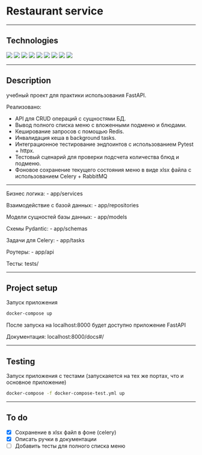 # Restaurant service

---

## Technologies
[<img src="https://img.shields.io/badge/Python-3776AB?style=for-the-badge&logo=python&logoColor=white"/>](https://docs.python.org/3.11/)
[<img src="https://img.shields.io/badge/FastAPI-009688?style=for-the-badge&logo=fastapi&logoColor=white"/>](https://fastapi.tiangolo.com)
[<img src="https://img.shields.io/badge/sqlalchemy-CC2927?style=for-the-badge"/>](https://www.sqlalchemy.org)
[<img src="https://img.shields.io/badge/pytest-0A9EDC?style=for-the-badge&logo=pytest&logoColor=white"/>](https://docs.pytest.org/en/7.4.x/)
[<img src="https://img.shields.io/badge/postgresql-4169E1?style=for-the-badge&logo=postgresql&logoColor=white"/>](https://www.postgresql.org)
[<img src="https://img.shields.io/badge/redis-DC382D?style=for-the-badge&logo=redis&logoColor=white"/>](https://redis.io)
[<img src="https://img.shields.io/badge/celery-37814A?style=for-the-badge&logo=celery&logoColor=white"/>](https://docs.celeryq.dev/en/stable/)
[<img src="https://img.shields.io/badge/rabbitmq-FF6600?style=for-the-badge&logo=rabbitmq&logoColor=white"/>](https://www.rabbitmq.com)
[<img src="https://img.shields.io/badge/docker-2496ED?style=for-the-badge&logo=docker&logoColor=white"/>](https://www.docker.com)

---

## Description
учебный проект для практики использования FastAPI.

Реализовано:
- API для CRUD операций с сущностями БД.
- Вывод полного списка меню с вложенными подменю и блюдами.
- Кеширование запросов с помощью Redis.
- Инвалидация кеша в background tasks.
- Интеграционное тестирование эндпоинтов с использованием Pytest + httpx.
- Тестовый сценарий для проверки подсчета количества блюд и подменю.
- Фоновое сохранение текущего состояния меню в виде xlsx файла с использованием Celery + RabbitMQ

---

Бизнес логика: - app/services

Взаимодействие с базой данных: - app/repositories

Модели сущностей базы данных: - app/models

Схемы Pydantic: - app/schemas

Задачи для Celery: -  app/tasks

Роутеры: - app/api

Тесты: tests/

---

## Project setup

Запуск приложения
```sh
docker-compose up
```
После запуска на localhost:8000 будет доступно приложение FastAPI

Документация: localhost:8000/docs#/

---

## Testing

Запуск приложения с тестами (запускаяется на тех же портах, что и основное приложение)
```sh
docker-compose -f docker-compose-test.yml up
```

---

## To do
- [X] Сохранение в xlsx файл в фоне (celery)
- [X] Описать ручки в документации
- [ ] Добавить тесты для полного списка меню
